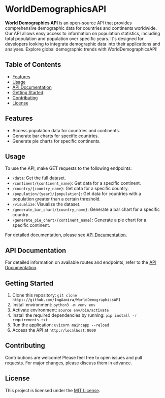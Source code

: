 # WorldDemographicsAPI

**World Demographics API** is an open-source API that provides comprehensive demographic data for countries and continents worldwide. Our API allows easy access to information on population statistics, including total population and population over specific years. It's designed for developers looking to integrate demographic data into their applications and analyses. Explore global demographic trends with WorldDemographicsAPI!

## Table of Contents

- [Features](#features)
- [Usage](#usage)
- [API Documentation](#api-documentation)
- [Getting Started](#getting-started)
- [Contributing](#contributing)
- [License](#license)

## Features

- Access population data for countries and continents.
- Generate bar charts for specific countries.
- Generate pie charts for specific continents.

## Usage

To use the API, make GET requests to the following endpoints:

- `/data`: Get the full dataset.
- `/continent/{continent_name}`: Get data for a specific continent.
- `/country/{country_name}`: Get data for a specific country.
- `/population/{year}/{population}`: Get data for countries with a population greater than a certain threshold.
- `/visualize`: Visualize the dataset.
- `/generate_bar_chart/{country_name}`: Generate a bar chart for a specific country.
- `/generate_pie_chart/{continent_name}`: Generate a pie chart for a specific continent.

For detailed documentation, please see [API Documentation](#api-documentation).

## API Documentation

For detailed information on available routes and endpoints, refer to the [API Documentation](API_DOCUMENTATION.md).

## Getting Started

1. Clone this repository: `git clone https://github.com/IngAamira/WorldDemographicsAPI`
2. Install environment: `python3 -m venv env`
3. Activate environment: `source env/bin/activate`
4. Install the required dependencies by running: `pip install -r requirements.txt`
5. Run the application: `uvicorn main:app --reload`
6. Access the API at `http://localhost:8000`

## Contributing

Contributions are welcome! Please feel free to open issues and pull requests. For major changes, please discuss them in advance.

## License

This project is licensed under the [MIT License](LICENSE).